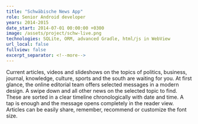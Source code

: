 ```yaml
---
title: "Schwäbische News App"
role: Senior Android developer
years: 2014-2015
date_start: 2014-07-01 00:00:00 +0300
image: /assets/project/schw-live.png
technologies: SQLite, ORM, advanced Gradle, html/js in WebView
url_local: false
fullview: false
excerpt_separator: <!--more-->
---
```

Current articles, videos and slideshows on the topics of politics, business, journal, knowledge, culture, sports and the south are waiting for you. At first glance, the online editorial team offers selected messages in a modern design. A swipe down and all other news on the selected topic to find. These are sorted in a clear timeline chronologically with date and time. A tap is enough and the message opens completely in the reader view. Articles can be easily share, remember, recommend or customize the font size.
